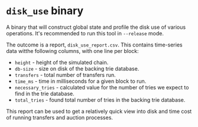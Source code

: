 # `disk_use` binary

A binary that will construct global state and profile the disk use of various operations. It's recommended to run this tool in `--release` mode.

The outcome is a report, `disk_use_report.csv`. This contains time-series data witthe following columns, with one line per block:

- `height` - height of the simulated chain.
- `db-size` - size on disk of the backing trie database. 
- `transfers` - total number of transfers run.
- `time_ms` - time in milliseconds for a given block to run.
- `necessary_tries` - calculated value for the number of tries we expect to find in the trie database.
- `total_tries` - found total number of tries in the backing trie database.

This report can be used to get a relatively quick view into disk and time cost of running transfers and auction processes.


